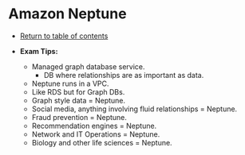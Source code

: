# Amazon Neptune

* [Return to table of contents](../../../README.md)

* **Exam Tips:**
  * Managed graph database service.
    * DB where relationships are as important as data.
  * Neptune runs in a VPC.
  * Like RDS but for Graph DBs.
  * Graph style data = Neptune.
  * Social media, anything involving fluid relationships = Neptune.
  * Fraud prevention = Neptune.
  * Recommendation engines = Neptune.
  * Network and IT Operations = Neptune.
  * Biology and other life sciences = Neptune.